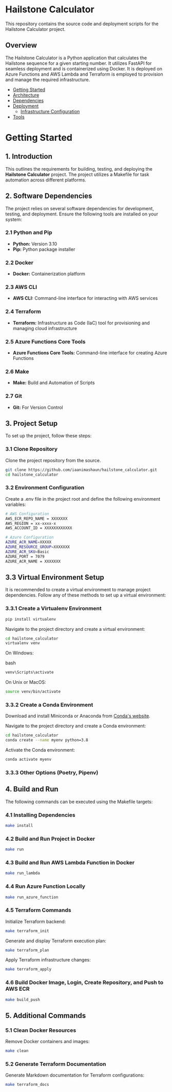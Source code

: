 # Hailstone Calculator

This repository contains the source code and deployment scripts for the Hailstone Calculator project.

## Overview

The Hailstone Calculator is a Python application that calculates the Hailstone sequence for a given starting number. It utilizes FastAPI for seamless deployment and is containerized using Docker. It is deployed on  Azure Functions and AWS Lambda and Terraform is employed to provision and manage the required infrastructure.


- [Getting Started](./docs/Requirements/requirements.md)
- [Architecture](./docs/Architecture/architecture.md)
- [Dependencies](./docs/Dependencies/dependencies.md)
- [Deployment](./docs/Deployment/deployment.md)
    - [Infrastructure Configuration
](./docs/Deployment/terraform.md)
- [Tools](./docs/Deployment/tools.md)


# Getting Started

## 1. Introduction

This outlines the requirements for building, testing, and deploying the **Hailstone Calculator** project. The project utilizes a Makefile for task automation across different platforms.

## 2. Software Dependencies

The project relies on several software dependencies for development, testing, and deployment. Ensure the following tools are installed on your system:

### 2.1 Python and Pip

- **Python:** Version 3.10 
- **Pip:** Python package installer

### 2.2 Docker

- **Docker:** Containerization platform

### 2.3 AWS CLI

- **AWS CLI:** Command-line interface for interacting with AWS services

### 2.4 Terraform

- **Terraform:** Infrastructure as Code (IaC) tool for provisioning and managing cloud infrastructure

### 2.5 Azure Functions Core Tools

- **Azure Functions Core Tools:** Command-line interface for creating Azure Functions 

### 2.6 Make

- **Make:** Build and Automation of Scripts 

### 2.7 Git

- **Git:** For Version Control

## 3. Project Setup

To set up the project, follow these steps:

### 3.1 Clone Repository

Clone the project repository from the source.

```bash
git clone https://github.com/iaanimashaun/hailstone_calculator.git
cd hailstone_calculator
```

### 3.2 Environment Configuration

Create a .env file in the project root and define the following environment variables:

```bash
# AWS Configuration
AWS_ECR_REPO_NAME = XXXXXXX
AWS_REGION = xx-xxxx-x
AWS_ACCOUNT_ID = XXXXXXXXXXXX

# Azure Configuration
AZURE_ACR_NAME=XXXXX
AZURE_RESOURCE_GROUP=XXXXXXX
AZURE_ACR_SKU=Basic
AZURE_PORT = 7079
AZURE_ACR_NAME = XXXXXXX
```

## 3.3 Virtual Environment Setup

It is recommended to create a virtual environment to manage project dependencies. Follow any of these methods to set up a virtual environment:


### 3.3.1 Create a Virtualenv Environment


```bash
pip install virtualenv
```

Navigate to the project directory and create a virtual environment:

```bash
cd hailstone_calculator
virtualenv venv
```

On Windows:

bash
```bash
venv\Scripts\activate
```

On Unix or MacOS:

```bash
source venv/bin/activate
```


### 3.3.2 Create a Conda Environment

Download and install Miniconda or Anaconda from [Conda's website](https://docs.conda.io/en/latest/miniconda.html).

Navigate to the project directory and create a Conda environment:

```bash
cd hailstone_calculator
conda create --name myenv python=3.8
```

Activate the Conda environment:

```bash
conda activate myenv
```

### 3.3.3 Other Options (Poetry, Pipenv)


## 4. Build and Run
The following commands can be executed using the Makefile targets:

### 4.1 Installing Dependencies

```bash
make install
```


### 4.2 Build and Run Project in Docker

```bash
make run
```

### 4.3 Build and Run AWS Lambda Function in Docker

```bash
make run_lambda
```

### 4.4 Run Azure Function Locally
```bash
make run_azure_function
```
### 4.5 Terraform Commands
Initialize Terraform backend:
```bash
make terraform_init
```
Generate and display Terraform execution plan:
```bash
make terraform_plan
```
Apply Terraform infrastructure changes:
```bash
make terraform_apply
```
### 4.6 Build Docker Image, Login, Create Repository, and Push to AWS ECR
```bash
make build_push
```
## 5. Additional Commands
### 5.1 Clean Docker Resources
Remove Docker containers and images:

```bash
make clean
```
### 5.2 Generate Terraform Documentation
Generate Markdown documentation for Terraform configurations:

```bash
make terraform_docs
```

